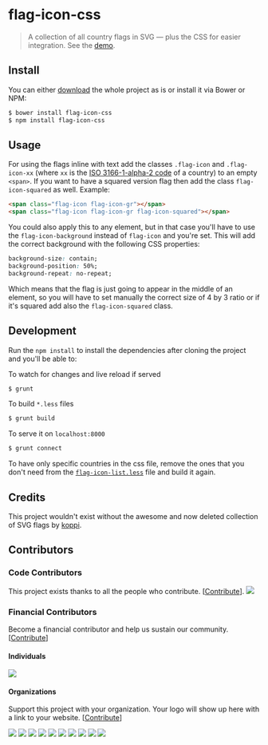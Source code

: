 # flag-icon-css

> A collection of all country flags in SVG — plus the CSS for easier integration.
> See the [demo](http://flag-icon-css.lip.is).

## Install

You can either [download](https://github.com/lipis/flag-icon-css/archive/master.zip)
the whole project as is or install it via Bower or NPM:

```bash
$ bower install flag-icon-css
$ npm install flag-icon-css
```

## Usage

For using the flags inline with text add the classes `.flag-icon` and
`.flag-icon-xx` (where `xx` is the
[ISO 3166-1-alpha-2 code](https://www.iso.org/obp/ui/#search/code/)
of a country) to an empty `<span>`. If you want to have a squared version flag
then add the class `flag-icon-squared` as well. Example:

```html
<span class="flag-icon flag-icon-gr"></span>
<span class="flag-icon flag-icon-gr flag-icon-squared"></span>
```

You could also apply this to any element, but in that case you'll have to use the
`flag-icon-background` instead of `flag-icon` and you're set. This will add the
correct background with the following CSS properties:

```css
background-size: contain;
background-position: 50%;
background-repeat: no-repeat;
```

Which means that the flag is just going to appear in the middle of an element, so
you will have to set manually the correct size of 4 by 3 ratio or if it's squared
add also the `flag-icon-squared` class.

## Development

Run the `npm install` to install the dependencies after cloning the project and
you'll be able to:

To watch for changes and live reload if served

```bash
$ grunt
```

To build `*.less` files

```bash
$ grunt build
```

To serve it on `localhost:8000`

```bash
$ grunt connect
```

To have only specific countries in the css file, remove the ones that you don't
need from the
[`flag-icon-list.less`](https://github.com/lipis/flag-icon-css/blob/master/less/flag-icon-list.less)
file and build it again.

## Credits

This project wouldn't exist without the awesome and now deleted collection of
SVG flags by [koppi](https://github.com/koppi).

## Contributors

### Code Contributors

This project exists thanks to all the people who contribute. [[Contribute](CONTRIBUTING.md)].
<a href="https://github.com/lipis/flag-icon-css/graphs/contributors"><img src="https://opencollective.com/lipis/contributors.svg?width=890&button=false" /></a>

### Financial Contributors

Become a financial contributor and help us sustain our community. [[Contribute](https://opencollective.com/lipis/contribute)]

#### Individuals

<a href="https://opencollective.com/lipis"><img src="https://opencollective.com/lipis/individuals.svg?width=890"></a>

#### Organizations

Support this project with your organization. Your logo will show up here with a link to your website. [[Contribute](https://opencollective.com/lipis/contribute)]

<a href="https://opencollective.com/lipis/organization/0/website"><img src="https://opencollective.com/lipis/organization/0/avatar.svg"></a>
<a href="https://opencollective.com/lipis/organization/1/website"><img src="https://opencollective.com/lipis/organization/1/avatar.svg"></a>
<a href="https://opencollective.com/lipis/organization/2/website"><img src="https://opencollective.com/lipis/organization/2/avatar.svg"></a>
<a href="https://opencollective.com/lipis/organization/3/website"><img src="https://opencollective.com/lipis/organization/3/avatar.svg"></a>
<a href="https://opencollective.com/lipis/organization/4/website"><img src="https://opencollective.com/lipis/organization/4/avatar.svg"></a>
<a href="https://opencollective.com/lipis/organization/5/website"><img src="https://opencollective.com/lipis/organization/5/avatar.svg"></a>
<a href="https://opencollective.com/lipis/organization/6/website"><img src="https://opencollective.com/lipis/organization/6/avatar.svg"></a>
<a href="https://opencollective.com/lipis/organization/7/website"><img src="https://opencollective.com/lipis/organization/7/avatar.svg"></a>
<a href="https://opencollective.com/lipis/organization/8/website"><img src="https://opencollective.com/lipis/organization/8/avatar.svg"></a>
<a href="https://opencollective.com/lipis/organization/9/website"><img src="https://opencollective.com/lipis/organization/9/avatar.svg"></a>
